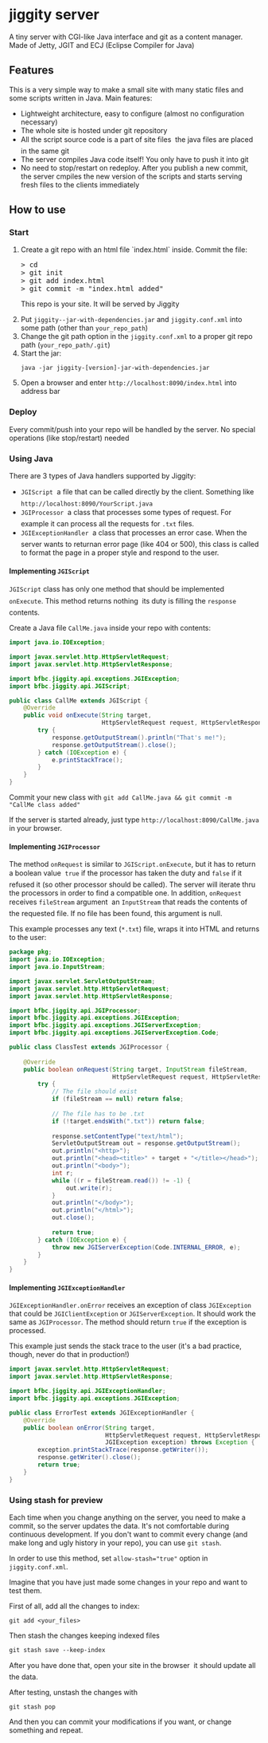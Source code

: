 # jiggity server
A tiny server with CGI-like Java interface and git as a content manager. Made of Jetty, JGIT and ECJ (Eclipse Compiler for Java)

## Features
This is a very simple way to make a small site with many static files and some scripts written in Java. Main features:
* Lightweight architecture, easy to configure (almost no configuration necessary)
* The whole site is hosted under git repository
* All the script source code is a part of site files &#151; the java files are placed in the same git
* The server compiles Java code itself! You only have to push it into git
* No need to stop/restart on redeploy. After you publish a new commit, the server cmpiles the new version of the scripts and 
starts serving fresh files to the clients immediately

## How to use

### Start
<ol>
<li><p>Create a git repo with an html file `index.html` inside. Commit the file:</p>

<pre>
> cd <your_repo_path>
> git init
> git add index.html
> git commit -m "index.html added"
</pre>

<p>This repo is your site. It will be served by Jiggity</p>
</li>

<li>Put <code>jiggity-<version>-jar-with-dependencies.jar</code> and <code>jiggity.conf.xml</code> into some path 
(other than <code>your_repo_path</code>)</li>
<li>Change the git path option in the <code>jiggity.conf.xml</code> to a proper git repo path (<code>your_repo_path/.git</code>)</li>
<li>Start the jar:
<p><pre><code>java -jar jiggity-[version]-jar-with-dependencies.jar
</code></pre></p>
</li>
<li>Open a browser and enter <code>http://localhost:8090/index.html</code> into address bar</li>
</ol>

### Deploy
Every commit/push into your repo will be handled by the server. No special operations (like stop/restart) needed

### Using Java
There are 3 types of Java handlers supported by Jiggity:
* `JGIScript` &#151; a file that can be called directly by the client. Something like `http://localhost:8090/YourScript.java`
* `JGIProcessor` &#151; a class that processes some types of request. For example it can process all the requests for `.txt` files.
* `JGIExceptionHandler` &#151; a class that processes an error case. When the server wants to returnan error page (like 404 or 500), 
this class is called to format the page in a proper style and respond to the user.

#### Implementing `JGIScript`
`JGIScript` class has only one method that should be implemented &#151; `onExecute`. This method returns nothing &#151; its duty
is filling the `response` contents.

Create a Java file `CallMe.java` inside your repo with contents:
```java
import java.io.IOException;

import javax.servlet.http.HttpServletRequest;
import javax.servlet.http.HttpServletResponse;

import bfbc.jiggity.api.exceptions.JGIException;
import bfbc.jiggity.api.JGIScript;

public class CallMe extends JGIScript {
	@Override
	public void onExecute(String target, 
	                      HttpServletRequest request, HttpServletResponse response) throws JGIException {
		try {
			response.getOutputStream().println("That's me!");
			response.getOutputStream().close();
		} catch (IOException e) {
			e.printStackTrace();
		}
	}
}
```
Commit your new class with `git add CallMe.java && git commit -m "CallMe class added"`

If the server is started already, just type `http://localhost:8090/CallMe.java` in your browser.

#### Implementing `JGIProcessor`
The method `onRequest` is similar to `JGIScript.onExecute`, but it has to return a boolean value &#151; `true` if the processor has
taken the duty and `false` if it refused it (so other processor should be called). The server will iterate thru the processors
in order to find a compatible one. In addition, `onRequest` receives `fileStream` argument &#151; an `InputStream` that reads the
contents of the requested file. If no file has been found, this argument is null.

This example processes any text (`*.txt`) file, wraps it into HTML and returns to the user:
```java
package pkg;
import java.io.IOException;
import java.io.InputStream;

import javax.servlet.ServletOutputStream;
import javax.servlet.http.HttpServletRequest;
import javax.servlet.http.HttpServletResponse;

import bfbc.jiggity.api.JGIProcessor;
import bfbc.jiggity.api.exceptions.JGIException;
import bfbc.jiggity.api.exceptions.JGIServerException;
import bfbc.jiggity.api.exceptions.JGIServerException.Code;

public class ClassTest extends JGIProcessor {
	
	@Override
	public boolean onRequest(String target, InputStream fileStream, 
	                         HttpServletRequest request, HttpServletResponse response) throws JGIException {
		try {
			// The file should exist
			if (fileStream == null) return false;
			
			// The file has to be .txt
			if (!target.endsWith(".txt")) return false;
			
			response.setContentType("text/html");
			ServletOutputStream out = response.getOutputStream();
			out.println("<http>");
			out.println("<head><title>" + target + "</title></head>");
			out.println("<body>");
			int r;
			while ((r = fileStream.read()) != -1) {
				out.write(r);
			}
			out.println("</body>");
			out.println("</html>");
			out.close();
			
			return true;
		} catch (IOException e) {
			throw new JGIServerException(Code.INTERNAL_ERROR, e);
		}
	}
}
```

#### Implementing `JGIExceptionHandler`
`JGIExceptionHandler.onError` receives an exception of class `JGIException` that could be `JGIClientException` or `JGIServerException`. 
It should work the same as `JGIProcessor`. The method should return `true` if the exception is processed.

This example just sends the stack trace to the user (it's a bad practice, though, never do that in production!)

```java
import javax.servlet.http.HttpServletRequest;
import javax.servlet.http.HttpServletResponse;

import bfbc.jiggity.api.JGIExceptionHandler;
import bfbc.jiggity.api.exceptions.JGIException;

public class ErrorTest extends JGIExceptionHandler {
	@Override
	public boolean onError(String target, 
	                       HttpServletRequest request, HttpServletResponse response, 
	                       JGIException exception) throws Exception {
		exception.printStackTrace(response.getWriter());
		response.getWriter().close();
		return true;
	}
}
```
### Using stash for preview
Each time when you change anything on the server, you need to make a commit, so the server updates the data. It's not comfortable during continuous development. If you don't want to commit every change (and make long and ugly history in your repo), you can use `git stash`.

In order to use this method, set `allow-stash="true"` option in `jiggity.conf.xml`.

Imagine that you have just made some changes in your repo and want to test them.

First of all, add all the changes to index:
```
git add <your_files>
```

Then stash the changes keeping indexed files
```
git stash save --keep-index
```

After you have done that, open your site in the browser &#151; it should update all the data.

After testing, unstash the changes with
```
git stash pop
```

And then you can commit your modifications if you want, or change something and repeat.
